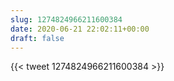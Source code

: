 ```yaml
---
slug: 1274824966211600384
date: 2020-06-21 22:02:11+00:00
draft: false
---
```


{{< tweet 1274824966211600384 >}}
